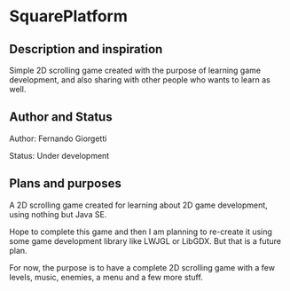 # SquarePlatform


## Description and inspiration

Simple 2D scrolling game created with the purpose of learning
game development, and also sharing with other people who wants
to learn as well.


## Author and Status

Author: Fernando Giorgetti

Status: Under development


## Plans and purposes

A 2D scrolling game created for learning about 2D game development,
using nothing but Java SE.

Hope to complete this game and then I am planning to re-create it 
using some game development library like LWJGL or LibGDX. But that is 
a future plan.

For now, the purpose is to have a complete 2D scrolling game with a
few levels, music, enemies, a menu and a few more stuff.
